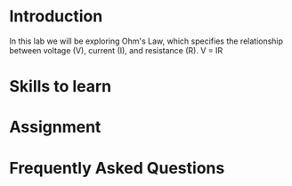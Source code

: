 # Introduction
In this lab we will be exploring Ohm's Law, which specifies the relationship between voltage (V), current (I), and resistance (R).
V = IR


# Skills to learn

# Assignment

# Frequently Asked Questions

